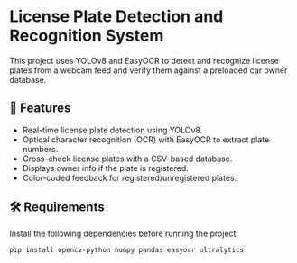 # License Plate Detection and Recognition System

This project uses YOLOv8 and EasyOCR to detect and recognize license plates from a webcam feed and verify them against a preloaded car owner database.

## 🚀 Features

- Real-time license plate detection using YOLOv8.
- Optical character recognition (OCR) with EasyOCR to extract plate numbers.
- Cross-check license plates with a CSV-based database.
- Displays owner info if the plate is registered.
- Color-coded feedback for registered/unregistered plates.

## 🛠️ Requirements

Install the following dependencies before running the project:

```bash
pip install opencv-python numpy pandas easyocr ultralytics
